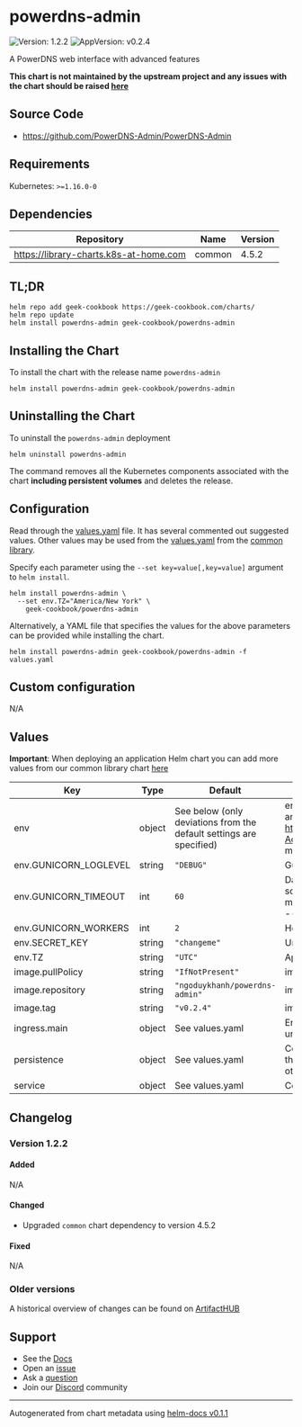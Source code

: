 # powerdns-admin

![Version: 1.2.2](https://img.shields.io/badge/Version-1.2.2-informational?style=flat-square) ![AppVersion: v0.2.4](https://img.shields.io/badge/AppVersion-v0.2.4-informational?style=flat-square)

A PowerDNS web interface with advanced features

**This chart is not maintained by the upstream project and any issues with the chart should be raised [here](https://github.com/geek-cookbook/charts/issues/new/choose)**

## Source Code

* <https://github.com/PowerDNS-Admin/PowerDNS-Admin>

## Requirements

Kubernetes: `>=1.16.0-0`

## Dependencies

| Repository | Name | Version |
|------------|------|---------|
| https://library-charts.k8s-at-home.com | common | 4.5.2 |

## TL;DR

```console
helm repo add geek-cookbook https://geek-cookbook.com/charts/
helm repo update
helm install powerdns-admin geek-cookbook/powerdns-admin
```

## Installing the Chart

To install the chart with the release name `powerdns-admin`

```console
helm install powerdns-admin geek-cookbook/powerdns-admin
```

## Uninstalling the Chart

To uninstall the `powerdns-admin` deployment

```console
helm uninstall powerdns-admin
```

The command removes all the Kubernetes components associated with the chart **including persistent volumes** and deletes the release.

## Configuration

Read through the [values.yaml](./values.yaml) file. It has several commented out suggested values.
Other values may be used from the [values.yaml](https://github.com/geek-cookbook/library-charts/tree/main/charts/stable/common/values.yaml) from the [common library](https://github.com/geek-cookbook/library-charts/tree/main/charts/stable/common).

Specify each parameter using the `--set key=value[,key=value]` argument to `helm install`.

```console
helm install powerdns-admin \
  --set env.TZ="America/New York" \
    geek-cookbook/powerdns-admin
```

Alternatively, a YAML file that specifies the values for the above parameters can be provided while installing the chart.

```console
helm install powerdns-admin geek-cookbook/powerdns-admin -f values.yaml
```

## Custom configuration

N/A

## Values

**Important**: When deploying an application Helm chart you can add more values from our common library chart [here](https://github.com/geek-cookbook/library-charts/tree/main/charts/stable/common)

| Key | Type | Default | Description |
|-----|------|---------|-------------|
| env | object | See below (only deviations from the default settings are specified) | environment variables. See [undocumented configs](https://github.com/PowerDNS-Admin/PowerDNS-Admin/blob/master/configs/docker_config.py) and [application docs](# https://github.com/PowerDNS-Admin/PowerDNS-Admin/blob/master/configs/development.py) for more details. |
| env.GUNICORN_LOGLEVEL | string | `"DEBUG"` | Gunicorn loglevel to use |
| env.GUNICORN_TIMEOUT | int | `60` | Database connection string - if not set uses internal sqlite db SQLALCHEMY_DATABASE_URI: mysql://db_user:db_pass@db_host/powerdns_admin -- Timeout for Gunicorn workers |
| env.GUNICORN_WORKERS | int | `2` | How many Gunicorn workers to spawn |
| env.SECRET_KEY | string | `"changeme"` | Unique app Key |
| env.TZ | string | `"UTC"` | Application Timezone |
| image.pullPolicy | string | `"IfNotPresent"` | image pull policy |
| image.repository | string | `"ngoduykhanh/powerdns-admin"` | image repository |
| image.tag | string | `"v0.2.4"` | image tag |
| ingress.main | object | See values.yaml | Enable and configure ingress settings for the chart under this key. |
| persistence | object | See values.yaml | Configure persistence settings for the chart under this key. this persists the internal sqlite DB if no other database is enabled |
| service | object | See values.yaml | Configures service settings for the chart. |

## Changelog

### Version 1.2.2

#### Added

N/A

#### Changed

* Upgraded `common` chart dependency to version 4.5.2

#### Fixed

N/A

### Older versions

A historical overview of changes can be found on [ArtifactHUB](https://artifacthub.io/packages/helm/geek-cookbook/powerdns-admin?modal=changelog)

## Support

- See the [Docs](https://docs.geek-cookbook.com/our-helm-charts/getting-started/)
- Open an [issue](https://github.com/geek-cookbook/charts/issues/new/choose)
- Ask a [question](https://github.com/geek-cookbook/organization/discussions)
- Join our [Discord](http://chat.funkypenguin.co.nz) community

----------------------------------------------
Autogenerated from chart metadata using [helm-docs v0.1.1](https://github.com/geek-cookbook/helm-docs/releases/v0.1.1)
